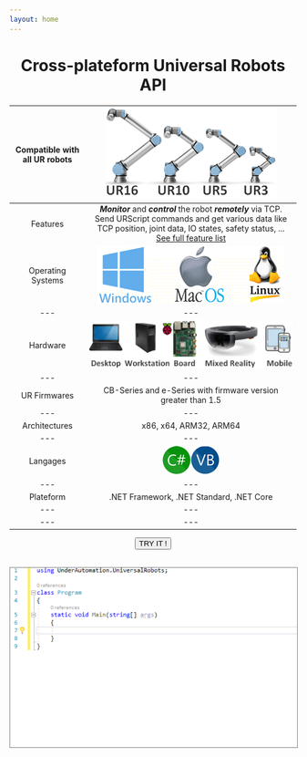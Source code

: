 ```yaml
---
layout: home
---
```


<h1><center>Cross-plateform Universal Robots API</center></h1>


|Compatible with all UR robots|![UR16, UR10, UR5, UR3](/assets/robots.png "Works with UR16, UR10, UR5, UR3 !")|
|:---:|:---:|
|Features| **_Monitor_** and **_control_** the robot **_remotely_** via TCP. Send URScript commands and get various data like TCP position, joint data, IO states, safety status, ... [See full feature list](/features) |
| Operating Systems | ![Windows, MacOS, Linux](/assets/os.png "Works on Windows, MacOS and Linux !") |
|---|---|
| Hardware | ![Desktop, Workstation, Boards (Raspberry PI, ...), Mixed Reality, Mobile](/assets/hardware.png) |
|---|---|
| UR Firmwares | CB-Series and e-Series with firmware version greater than 1.5 |
|---|---|
| Architectures | x86, x64, ARM32, ARM64 |
|---|---|
| Langages | ![C#, VB.NET](/assets/langages.png) |
|---|---|
| Plateform | .NET Framework, .NET Standard, .NET Core |
|---|---|
|---|---|

<center>
<div class="btn-container">
      <button title="Try it now !" onclick="location.href='/download'" class="btn-pill">
        <span>TRY IT !</span>
      </button>
</div>
	  
<br>

<a href="/download"><img src="/assets/try-it.gif" alt="Try it!" title="Try it now !" style="border: 1px solid gray" /></a>

</center>
